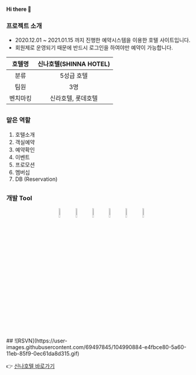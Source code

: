 #### Hi there 👋


### 프로젝트 소개

 * 2020.12.01 ~ 2021.01.15 까지 진행한 예약시스템을 이용한 호텔 사이트입니다.
 * 회원제로 운영되기 때문에 반드시 로그인을 하여야만 예약이 가능합니다.
 
 
 | 호텔명| 신나호텔(SHINNA HOTEL) |
|:----:|:----:|
| 분류 | 5성급 호텔 |
| 팀원 | 3명 |
| 벤치마킹 | 신라호텔, 롯데호텔 |

 ##
### 맡은 역할
1. 호텔소개
2. 객실예약
3. 예약확인
4. 이벤트
5. 프로모션
6. 멤버십
7. DB (Reservation)

##

### 개발 Tool
<p align="center">
<img src="https://user-images.githubusercontent.com/69497845/104994630-2c398d80-5a68-11eb-9f51-86e6471ccf37.png" width="8%" height="8%">
<img src="https://user-images.githubusercontent.com/69497845/104995280-5f305100-5a69-11eb-8978-c901dd2ea402.png" width="8%" height="8%">
<img src="https://user-images.githubusercontent.com/69497845/104995524-cbab5000-5a69-11eb-8be7-f7974f9c1130.png" width="8%" height="8%">
<img src="https://user-images.githubusercontent.com/69497845/104995375-8f77ef80-5a69-11eb-9088-04194bb951f5.png" width="8%" height="8%">
<img src="https://user-images.githubusercontent.com/69497845/104995591-e4b40100-5a69-11eb-866e-9f0b777dba55.png" width="8%" height="8%">
<img src="https://user-images.githubusercontent.com/69497845/104995721-16c56300-5a6a-11eb-9747-2cc79d507471.png" width="8%" height="8%">
</p>

<br>
##
![RSVN](https://user-images.githubusercontent.com/69497845/104990884-e4fbce80-5a60-11eb-85f9-0ec61da8d315.gif)

 👉 [신나호텔 바로가기](http://embed.swq.co.kr/shinna/)

<!-- 
**jiunlee-hub/jiunlee-hub** is a ✨ _special_ ✨ repository because its `README.md` (this file) appears on your GitHub profile.

Here are some ideas to get you started:

- 🔭 I’m currently working on ...
- 🌱 I’m currently learning ...
- 👯 I’m looking to collaborate on ...
- 🤔 I’m looking for help with ...
- 💬 Ask me about ...
- 📫 How to reach me: ...
- 😄 Pronouns: ...
- ⚡ Fun fact: ...
-->
